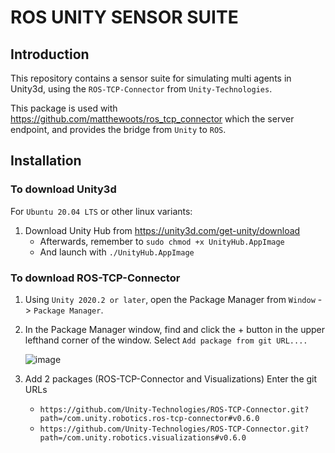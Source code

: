 # ROS UNITY SENSOR SUITE

## Introduction

This repository contains a sensor suite for simulating multi agents in Unity3d, using the `ROS-TCP-Connector` from `Unity-Technologies`.

This package is used with https://github.com/matthewoots/ros_tcp_connector which the server endpoint, and provides the bridge from `Unity` to `ROS`.

## Installation

### To download Unity3d
For `Ubuntu 20.04 LTS` or other linux variants:
1. Download Unity Hub from https://unity3d.com/get-unity/download
    - Afterwards, remember to `sudo chmod +x UnityHub.AppImage`
    - And launch with `./UnityHub.AppImage`

### To download ROS-TCP-Connector
1. Using `Unity 2020.2 or later`, open the Package Manager from `Window` -> `Package Manager`.
2. In the Package Manager window, find and click the + button in the upper lefthand corner of the window. Select `Add package from git URL....`

    ![image](https://user-images.githubusercontent.com/29758400/110989310-8ea36180-8326-11eb-8318-f67ee200a23d.png)

3. Add 2 packages (ROS-TCP-Connector and Visualizations) Enter the git URLs
    - `https://github.com/Unity-Technologies/ROS-TCP-Connector.git?path=/com.unity.robotics.ros-tcp-connector#v0.6.0`
    - `https://github.com/Unity-Technologies/ROS-TCP-Connector.git?path=/com.unity.robotics.visualizations#v0.6.0`

